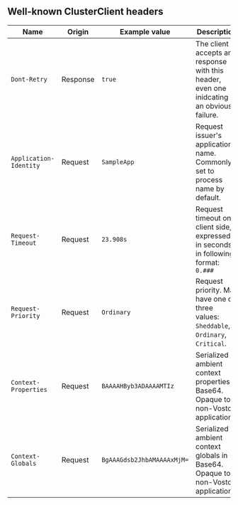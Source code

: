 ## Well-known ClusterClient headers

| Name  | Origin | Example value | Description |
| ----- | ------ | ------------- | ----------- |
| `Dont-Retry`           | Response | `true`                     | The client accepts any response with this header, even one inidcating an obvious failure. |
| `Application-Identity` | Request  | `SampleApp`                | Request issuer's application name. Commonly set to process name by default. |
| `Request-Timeout`      | Request  | `23.908s`                  | Request timeout on client side, expressed in seconds in following format: `0.###` |
| `Request-Priority`     | Request  | `Ordinary`                 | Request priority. May have one of three values: `Sheddable`, `Ordinary`, `Critical`. |
| `Context-Properties`   | Request  | `BAAAAHByb3ADAAAAMTIz`     | Serialized ambient context properties in Base64. Opaque to non-Vostok applications. |
| `Context-Globals`      | Request  | `BgAAAGdsb2JhbAMAAAAxMjM=` | Serialized ambient context globals in Base64. Opaque to non-Vostok applications. |
